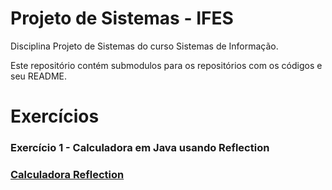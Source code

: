 # Projeto de Sistemas - IFES
Disciplina Projeto de Sistemas do curso Sistemas de Informação.

Este repositório contém submodulos para os repositórios com os códigos e seu README.

# Exercícios

### Exercício 1 - Calculadora em Java usando Reflection
### <a href="https://github.com/bedrohenr/calculadora-reflection.git" target="_blank">Calculadora Reflection</a>

